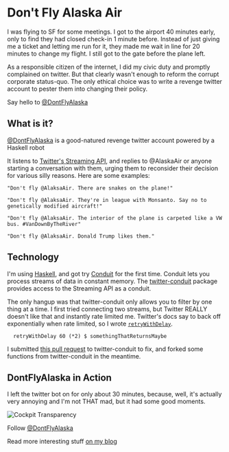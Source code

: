 Don't Fly Alaska Air
====================

I was flying to SF for some meetings. I got to the airport 40 minutes early, only to find they had closed check-in 1 minute before. Instead of just giving me a ticket and letting me run for it, they made me wait in line for 20 minutes to change my flight. I still got to the gate before the plane left.

As a responsible citizen of the internet, I did my civic duty and promptly complained on twitter. But that clearly wasn't enough to reform the corrupt corporate status-quo. The only ethical choice was to write a revenge twitter account to pester them into changing their policy.

Say hello to [@DontFlyAlaska](http://twitter.com/DontFlyAlaska)

What is it?
------------

[@DontFlyAlaska](http://twitter.com/DontFlyAlaksa) is a good-natured revenge twitter account powered by a Haskell robot

It listens to [Twitter's Streaming API](https://dev.twitter.com/streaming/reference/post/statuses/filter), and replies to @AlaskaAir or anyone starting a conversation with them, urging them to reconsider their decision for various silly reasons. Here are some examples:

    "Don't fly @AlaksaAir. There are snakes on the plane!"

    "Don't fly @AlaksaAir. They're in league with Monsanto. Say no to genetically modified aircraft!"

    "Don't fly @AlaksaAir. The interior of the plane is carpeted like a VW bus. #VanDownByTheRiver"

    "Don't fly @AlaksaAir. Donald Trump likes them."

Technology
----------

I'm using [Haskell](https://www.haskell.org/), and got try [Conduit](https://www.schoolofhaskell.com/school/to-infinity-and-beyond/pick-of-the-week/conduit-overview) for the first time. Conduit lets you process streams of data in constant memory. The [twitter-conduit](https://hackage.haskell.org/package/twitter-conduit-0.1.1.1/docs/Web-Twitter-Conduit.html) package provides access to the Streaming API as a conduit.

The only hangup was that twitter-conduit only allows you to filter by one thing at a time. I first tried connecting two streams, but Twitter REALLY doesn't like that and instantly rate limited me. Twitter's docs say to back off exponentially when rate limited, so I wrote [`retryWithDelay`](https://github.com/seanhess/dont-fly-alaska-air/blob/master/Main.hs#L124).

      retryWithDelay 60 (*2) $ somethingThatReturnsMaybe

I submitted [this pull request](https://github.com/himura/twitter-conduit/pull/41) to twitter-conduit to fix, and forked some functions from twitter-conduit in the meantime.

DontFlyAlaska in Action
------------------------

I left the twitter bot on for only about 30 minutes, because, well, it's actually very annoying and I'm not THAT mad, but it had some good moments.

![Cockpit Transparency](http://i.imgur.com/57xtSKQ.png)

Follow [@DontFlyAlaska](http://twitter.com/DontFlyAlaska)

Read more interesting stuff [on my blog](http://seanhess.github.io)








